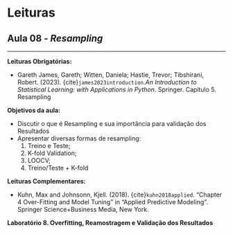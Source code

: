 # Leituras

## Aula 08 - *Resampling*
___

**Leituras Obrigatórias:**  
- Gareth James, Gareth; Witten, Daniela; Hastie, Trevor; Tibshirani, Robert. (2023). {cite}`james2023introduction`.*An Introduction to Statistical Learning: with Applications in Python*. Springer. Capítulo 5. Resampling 


**Objetivos da aula:**  
- Discutir o que é Resampling e sua importância para validação dos Resultados
- Apresentar diversas formas de resampling:
    1. Treino e Teste;
    2. K-fold Validation;
    3. LOOCV;
    4. Treino/Teste + K-fold


**Leituras Complementares:**

- Kuhn, Max and Johnsonn, Kjell. (2018). {cite}`kuhn2018applied`. “Chapter 4 Over-Fitting and Model Tuning” in “Applied Predictive Modeling”. Springer Science+Business Media, New York.



**Laboratório 8. Overfitting, Reamostragem e Validação dos Resultados**  




